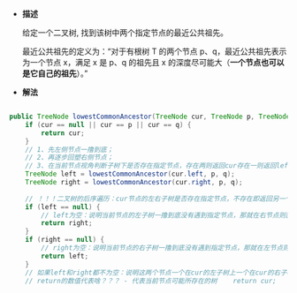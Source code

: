 
-  **描述**

	给定一个二叉树, 找到该树中两个指定节点的最近公共祖先。
	
	最近公共祖先的定义为：“对于有根树 T 的两个节点 p、q，最近公共祖先表示为一个节点 x，满足 x 是 p、q 的祖先且 x 的深度尽可能大（**一个节点也可以是它自己的祖先**）。”


-  **解法**

```java

public TreeNode lowestCommonAncestor(TreeNode cur, TreeNode p, TreeNode q) {  
    if (cur == null || cur == p || cur == q) {  
        return cur;  
    }  
    // 1、先左侧节点一撸到底；
    // 2、再逐步回塑右侧节点；
    // 3、在当前节点视角判断子树下是否存在指定节点，存在两则返回cur存在一则返回left/right都不存在则null  
    TreeNode left = lowestCommonAncestor(cur.left, p, q);  
    TreeNode right = lowestCommonAncestor(cur.right, p, q);  
    
    // ！！！二叉树的后序遍历：cur节点的左右子树是否存在指定节点，不存在即返回另一个节点都存在则返回当前节点。然后一直把节点往上回溯比较！！！  
    if (left == null) {  
        // left为空：说明当前节点的左子树一撸到底没有遇到指定节点，那就在右节点则直接返回右节点值  
        return right;  
    }  
    if (right == null) {  
        // right为空：说明当前节点的右子树一撸到底没有遇到指定节点，那就在左节点则直接返回左节点值  
        return left;  
    }  
    // 如果left和right都不为空：说明这两个节点一个在cur的左子树上一个在cur的右子树上  
    // return的数值代表啥？？？ - 代表当前节点可能所存在的树    return cur;

```